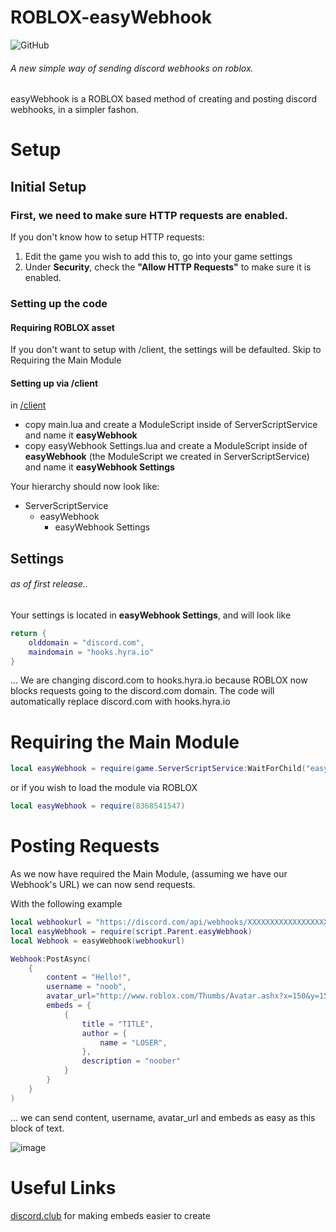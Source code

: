 # ROBLOX-easyWebhook

![GitHub](https://img.shields.io/github/license/luaexception/ROBLOX-easyWebhook)

###### *A new simple way of sending discord webhooks on roblox.*

easyWebhook is a ROBLOX based method of creating and posting discord webhooks, in a simpler fashon.

# Setup
## Initial Setup
### First, we need to make sure HTTP requests are enabled.

If you don't know how to setup HTTP requests:
1. Edit the game you wish to add this to, go into your game settings
2. Under **Security**, check the **"Allow HTTP Requests"** to make sure it is enabled.

### Setting up the code
#### Requiring ROBLOX asset
If you don't want to setup with /client, the settings will be defaulted.
Skip to Requiring the Main Module

#### Setting up via /client

in [/client](https://github.com/luaexception/ROBLOX-easyWebhook/tree/main/client)
- copy main.lua and create a ModuleScript inside of ServerScriptService and name it **easyWebhook**
- copy easyWebhook Settings.lua and create a ModuleScript inside of **easyWebhook** (the ModuleScript we created in ServerScriptService) and name it **easyWebhook Settings**

Your hierarchy should now look like:
- ServerScriptService
   - easyWebhook
      - easyWebhook Settings
## Settings
###### as of first release..
Your settings is located in **easyWebhook Settings**, and will look like
```lua
return {
	olddomain = "discord.com",
	maindomain = "hooks.hyra.io"
}
```
... We are changing discord.com to hooks.hyra.io because ROBLOX now blocks requests going to the discord.com domain.
The code will automatically replace discord.com with hooks.hyra.io

# Requiring the Main Module

```lua
local easyWebhook = require(game.ServerScriptService:WaitForChild("easyWebhook"))
```

or if you wish to load the module via ROBLOX

```lua
local easyWebhook = require(8368541547)
```

# Posting Requests
As we now have required the Main Module, (assuming we have our Webhook's URL) we can now send requests.

With the following example
```lua
local webhookurl = "https://discord.com/api/webhooks/XXXXXXXXXXXXXXXXXX/XXXXXXXXXXXXXXXXXXXXXXXXXXXXXXXXXXXXXXXX"
local easyWebhook = require(script.Parent.easyWebhook)
local Webhook = easyWebhook(webhookurl)

Webhook:PostAsync(
	{
		content = "Hello!",
		username = "noob",
		avatar_url="http://www.roblox.com/Thumbs/Avatar.ashx?x=150&y=150&Format=Png&username=lua_exception",
		embeds = {
			{
				title = "TITLE",
				author = {
					name = "LOSER",
				},
				description = "noober"
			}
		}
	}
)
```
... we can send content, username, avatar_url and embeds as easy as this block of text.

![image](https://user-images.githubusercontent.com/38384052/147421099-8e1079a8-331b-4971-a224-9c6491f6d374.png)

# Useful Links
[discord.club](https://discord.club/dashboard) for making embeds easier to create
